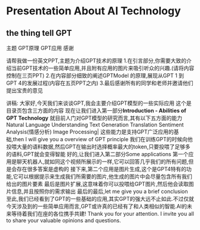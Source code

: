 # Presentation About  AI  Technology

## the thing tell GPT

主题 GPT原理 GPT应用 感谢

请帮我做一份英文PPT,主题为介绍GPT技术的原理
1.在引言部分,你需要大致的介绍当前GPT技术的一些简单应用,并且附有应用的图片来吸引听众的兴趣.(请将内容控制在三页PPT)
2.在内容部分细致的阐述GPTModel 的原理,展现从GPT 1 到GPT 4的发展过程(内容在五页PPT之内)
3.最后感谢所有的同学和老师并邀请他们提出宝贵的意见



讲稿:
大家好,今天我们来谈谈GPT,我会主要介绍GPT模型的一些实际应用
这个是目录页包含三方面的内容
现在让我们进入第一部分**Introduction - Abilities of GPT Technology**
就目前人门对GPT模型的研究而言,其有以下五方面的能力
Natural Language Understanding 
Text Generation
Translation
Sentiment Analysis(情感分析)
Image Processing|
这些能力是支持GPT广泛应用的基础,then I will give you a overview of GPT principle
我们在训练GPT的时候向他投喂大量的语料数据,然后GPT在输出时选择概率最大的token,只要投喂了足够多的语料,GPT就会变得智能
好的,让我们进入第二部分Some applications
第一个应用是聊天机器人,就如同这个视频所展示的一样,它可以回答几乎我们的所有问题,但是会存在很多答案是虚构的
接下来,第二个应用是图片生成,这个是GPT4特有的功能,它可以根据提示来生成我们所需要的图片,他生成的图片中会尽量包含所有我们给出的图片要素
最后是图片扩展,这意味着你可以投喂给GPT图片,然后他会读取图片信息,并且按照你的需求输出
最后的最后,let me give you a brief conclusion
至此,我们已经看到了GPT的一些基础的应用,其实GPT的强大远不止如此.不过仅就今天涉及到的一些简单应用而言,GPT或许真的已经有了和人类相似的智能.AI的未来等待着我们在座的各位携手共建!
Thank you for your attention. I invite you all to share your valuable opinions and questions.



